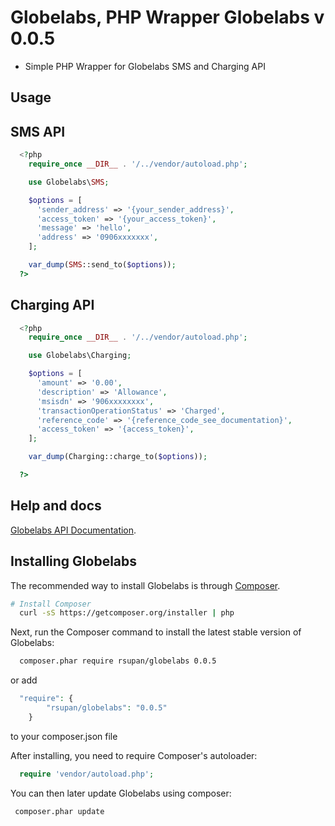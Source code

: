 Globelabs, PHP Wrapper Globelabs v 0.0.5
=======================

- Simple PHP Wrapper for Globelabs SMS and Charging API

## Usage

## SMS API

```php
  <?php
    require_once __DIR__ . '/../vendor/autoload.php';

    use Globelabs\SMS;

    $options = [
      'sender_address' => '{your_sender_address}',
      'access_token' => '{your_access_token}',
      'message' => 'hello',
      'address' => '0906xxxxxxx',
    ];

    var_dump(SMS::send_to($options));
  ?>
```

## Charging API

```php
  <?php
    require_once __DIR__ . '/../vendor/autoload.php';

    use Globelabs\Charging;

    $options = [
      'amount' => '0.00',
      'description' => 'Allowance',
      'msisdn' => '906xxxxxxxx',
      'transactionOperationStatus' => 'Charged',
      'reference_code' => '{reference_code_see_documentation}',
      'access_token' => '{access_token}',
    ];

    var_dump(Charging::charge_to($options));

  ?>
```

## Help and docs
  [Globelabs API Documentation](http://www.globelabs.com.ph/docs).

## Installing Globelabs

The recommended way to install Globelabs is through
[Composer](http://getcomposer.org).

```bash
# Install Composer
  curl -sS https://getcomposer.org/installer | php
```

Next, run the Composer command to install the latest stable version of Globelabs:

```bash
  composer.phar require rsupan/globelabs 0.0.5
```

or add

```php
  "require": {
        "rsupan/globelabs": "0.0.5"
    }
```
to your composer.json file

After installing, you need to require Composer's autoloader:

```php
  require 'vendor/autoload.php';
```

You can then later update Globelabs using composer:

 ```bash
  composer.phar update
 ```
